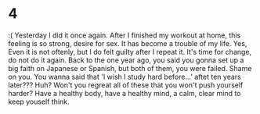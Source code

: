 # 4
:(
Yesterday I did it once again. After I finished my workout at home, this feeling is so strong, desire for sex. It has become a trouble of my life. Yes, Even it is not oftenly, but I do felt guilty after I repeat it.
It's time for change, do not do it again.
Back to the one year ago, you said you gonna set up a big faith on Japanese or Spanish, but both of them, you were failed. Shame on you.
You wanna said that 'I wish I study hard before...' aftet ten years later??? Huh? Won't you regreat all of these that you won't push yourself harder?
Have a healthy body, have a healthy mind, a calm, clear mind to keep youself think.